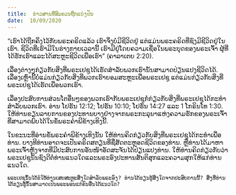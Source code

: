 ```yaml
---
title:  ຂ່າວສານທີ່ສົມຄວນຖືກແບ່ງປັນ
date:  10/09/2020
---
```


“ເຮົາໄດ້ຖືກຄຶງໄວ້ກັບພຣະຄຣິດແລ້ວ ເຮົາຈຶ່ງບໍ່ມີຊີວິດຢູ່ ແຕ່ແມ່ນພຣະຄຣິດທີ່ຊົງມີຊີວິດຢູ່ໃນເຮົາ. ຊີວິດທີ່ເຮົາມີໃນຮ່າງກາຍເວລານີ້ ເຮົາມີຢູ່ໂດຍຄວາມເຊື່ອໃນພຣະບຸດຂອງພຣະເຈົ້າ ຜູ້ທີ່ໄດ້ຮັກເຮົາແລະໄດ້ສະຫຼະຊີວິດເພື່ອເຮົາ” (ຄາລາເຕຍ 2:20).

ເລື່ອງຕ່າງໆກ່ຽວກັບສິ່ງທີ່ພຣະເຢຊູໄດ້ເຮັດສຳລັບພວກເຮົານັ້ນສາມາດປ່ຽນແປງຊີວິດໄດ້. ເລື່ອງເຫຼົ່ານີ້ບໍ່ແມ່ນກ່ຽວກັບສິ່ງທີ່ພວກເຮົາຍອມສະຫຼະເພື່ອພຣະເຢຊູ ແຕ່ແມ່ນກ່ຽວກັບສິ່ງທີ່ພຣະເຢຊູໄດ້ເຮັດເພື່ອພວກເຮົາ.

ເລື່ອງປະສົບການສ່ວນໂຕອື່ນໆຂອງພວກເຮົາກັບພຣະເຢຊູກໍ່ກ່ຽວກັບສິ່ງທີ່ພຣະເຢຊູໄດ້ກະທຳສຳລັບພວກເຮົາ. ອ່ານ ໂຢຮັນ 12:12; ໂຢຮັນ 10:10; ໂຢຮັນ 14:27 ແລະ 1 ໂກຣິນໂທ 1:30. ໃຫ້ທ່ານຂຽນລາຍການຂອງປະທານບາງຢ່າງຈາກພຣະກະລຸນາແຫ່ງຄວາມຮັກຂອງພຣະເຈົ້າ ທີ່ສາມາດພົບໄດ້ໃນຂໍ້ພຣະຄຳພີຂ້າງເທິງນີ້.

ໃນຂະນະທີ່ອ່ານຂໍ້ພຣະຄຳພີຂ້າງເທິງນັ້ນ ໃຫ້ທ່ານຄິດກ່ຽວກັບສິ່ງທີ່ພຣະເຢຊູໄດ້ກະທຳເພື່ອທ່ານ. ບາງທີທ່ານອາດຈະເປັນຄຣິດສຕຽນທີ່ຊື່ສັດຕະຫຼອດຊີວິດຂອງທ່ານ. ຫຼືທ່ານໄດ້ມາຫາພຣະເຈົ້າຫຼັງຈາກທີ່ມີປະສົບການອັນໜ້າອັດສະຈັນໄດ້ປ່ຽນແປງທ່ານ. ໃຫ້ທ່ານຄິດກ່ຽວກັບວ່າ ພຣະເຢຊູນັ້ນຊົງດີຕໍ່ທ່ານແນວໃດແລະພຣະອົງປະທານສັນຕິສຸກແລະຄວາມສຸກໃຫ້ແກ່ທ່ານແນວໃດ.

`ພຣະເຢຊູນັ້ນໄດ້ຂໍໃຫ້ທ່ານເສຍສະຫຼະສິ່ງໃດສຳລັບພຣະອົງ? ທ່ານໄດ້ຮຽນຮູ້ສິ່ງໃດຈາກປະສົບການນີ້? ສິ່ງທີ່ທ່ານໄດ້ຮຽນຮູ້ນັ້ນສາມາດເປັນພຣະພອນແກ່ຄົນອື່ນໄດ້ແນວໃດ?`